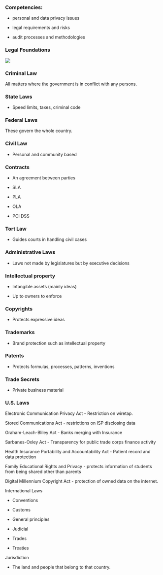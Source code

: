 ### Competencies:

-   personal and data privacy issues
    
-   legal requirements and risks
    
-   audit processes and methodologies

### Legal Foundations
![](https://lh3.googleusercontent.com/92peLp9nBI-_yEjRSzhpnVTXY6fGBVKMcWp7w7l2NnJnwzkodJJYv1rj3CAcE2M3DcjsoygY_C8ICvIMJpRAfBxYyP4fFkDHDd5xugkGFKBwl13wuWasfWUxJs-A08cvVlW9_ccO)

### Criminal Law

All matters where the government is in conflict with any persons.

  

### State Laws

-   Speed limits, taxes, criminal code
    

  

### Federal Laws

These govern the whole country.

  

### Civil Law

-   Personal and community based
    

  

### Contracts

-   An agreement between parties
    

-   SLA
    
-   PLA
    
-   OLA
    
-   PCI DSS
    

  

### Tort Law

-   Guides courts in handling civil cases
    

  

### Administrative Laws

-   Laws not made by legislatures but by executive decisions
    

  

### Intellectual property

-   Intangible assets (mainly ideas)
    
-   Up to owners to enforce
    

  

### Copyrights

-   Protects expressive ideas
    

  

### Trademarks

-   Brand protection such as intellectual property
    

  

### Patents

-   Protects formulas, processes, patterns, inventions
    

  

### Trade Secrets

-   Private business material
    

  

### U.S. Laws

Electronic Communication Privacy Act - Restriction on wiretap.

Stored Communications Act - restrictions on ISP disclosing data

Graham-Leach-Bliley Act - Banks merging with Insurance

Sarbanes-Oxley Act - Transparency for public trade corps finance activity

Health Insurance Portability and Accountability Act - Patient record and data protection

Family Educational Rights and Privacy - protects information of students from being shared other than parents

Digital Millennium Copyright Act - protection of owned data on the internet.

  

International Laws

-   Conventions
    
-   Customs
    
-   General principles
    
-   Judicial
    
-   Trades
    
-   Treaties
    

  

Jurisdiction

-   The land and people that belong to that country.